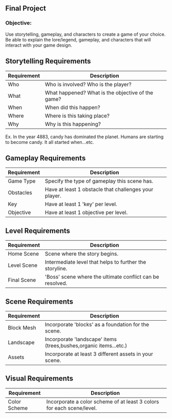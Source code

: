 ## Final Project

### Objective:
Use storytelling, gameplay, and characters to create a game of your choice. Be able to explain the lore/legend, gameplay, and characters that will interact with your game design.

## Storytelling Requirements

Requirement | Description
----------- | -----------
Who | Who is involved? Who is the player?
What | What happened? What is the objective of the game?
When | When did this happen?
Where | Where is this taking place?
Why | Why is this happening?

Ex. In the year 4883, candy has dominated the planet. Humans are starting to become candy. It all started when...etc.

## Gameplay Requirements

Requirement | Description
----------- | -----------
Game Type | Specify the type of gameplay this scene has.
Obstacles | Have at least 1 obstacle that challenges your player.
Key | Have at least 1 'key' per level.
Objective | Have at least 1 objective per level.

## Level Requirements

Requirement | Description
----------- | -----------
Home Scene | Scene where the story begins.
Level Scene | Intermediate level that helps to further the storyline.
Final Scene | 'Boss' scene where the ultimate conflict can be resolved.

## Scene Requirements

Requirement | Description
----------- | -----------
Block Mesh | Incorporate 'blocks' as a foundation for the scene.
Landscape | Incorporate 'landscape' items (trees,bushes,organic items...etc.)
Assets | Incorporate at least 3 different assets in your scene.

## Visual Requirements

Requirement | Description
----------- | -----------
Color Scheme | Incorporate a color scheme of at least 3 colors for each scene/level.
